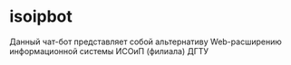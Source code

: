 # isoipbot
Данный чат-бот представляет собой альтернативу Web-расширению информационной системы ИСОиП (филиала) ДГТУ
